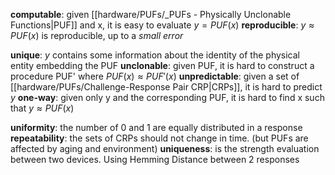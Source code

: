 **computable**: given [[hardware/PUFs/_PUFs - Physically Unclonable Functions|PUF]] and x, it is easy to evaluate $y =PUF(x)$ 
**reproducible**: $y \approx PUF(x)$ is reproducible, up to a *small error*

**unique**: $y$ contains some information about the identity of the physical entity embedding the PUF
**unclonable**: given PUF, it is hard to construct a procedure PUF' where $PUF(x) \approx PUF'(x)$ 
**unpredictable**: given a set of [[hardware/PUFs/Challenge-Response Pair CRP|CRPs]], it is hard to predict $y$
**one-way**: given only y and the corresponding PUF, it is hard to find x such that $y \approx PUF(x)$ 

**uniformity**: the number of 0 and 1 are equally distributed in a response
**repeatability**: the sets of CRPs should not change in time. (but PUFs are affected by aging and environment)
**uniqueness**: is the strength evaluation between two devices. Using Hemming Distance between 2 responses